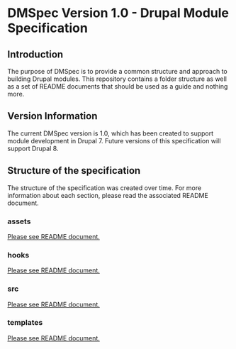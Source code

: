 # DMSpec Version 1.0 - Drupal Module Specification

## Introduction
The purpose of DMSpec is to provide a common structure and approach to building
Drupal modules. This repository contains a folder structure as well as a set of
README documents that should be used as a guide and nothing more.

## Version Information
The current DMSpec version is 1.0, which has been created to support module
development in Drupal 7. Future versions of this specification will support
Drupal 8.

## Structure of the specification
The structure of the specification was created over time. For more information
about each section, please read the associated README document.

### assets
[Please see README document.](https://github.com/briward/dmspec/blob/develop/assets/README.md)

### hooks
[Please see README document.](https://github.com/briward/dmspec/blob/develop/hooks/README.md)

### src
[Please see README document.](https://github.com/briward/dmspec/blob/develop/src/README.md)

### templates
[Please see README document.](https://github.com/briward/dmspec/blob/develop/templates/README.md)
